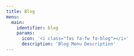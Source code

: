 ```yaml
---
title: Blog
menu:
  main:
    identifier: blog
    params:
      icon: '<i class="fas fa-fw fa-blog"></i>'
      description: 'Blog Menu Description'
---
```

